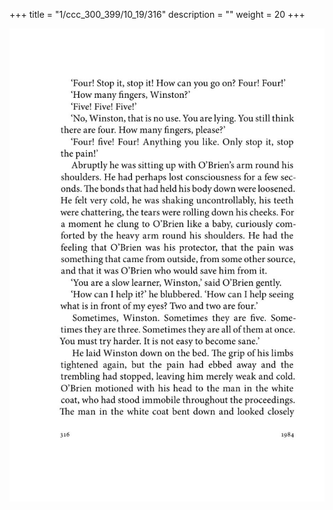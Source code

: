 +++
title = "1/ccc_300_399/10_19/316"
description = ""
weight = 20
+++

<img class="center-fit-jpg" src="/jpg_/out_jpg_1984__316.jpg" ></img>

